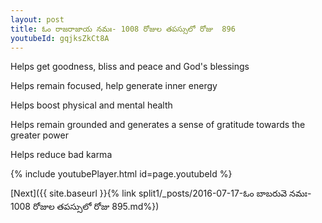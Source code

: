 ```yaml
---
layout: post
title: ఓం రాజరాజాయ నమః- 1008 రోజుల తపస్సులో రోజు  896
youtubeId: gqjksZkCt8A
---
```

 
 
Helps get goodness, bliss and peace and God's blessings
 
Helps remain focused, help generate inner energy 
 
Helps boost physical and mental health 
 
Helps remain grounded and generates a sense of gratitude towards the greater power 
 
Helps reduce bad karma
 
 
 
 


{% include youtubePlayer.html id=page.youtubeId %}
 
[Next]({{ site.baseurl }}{% link  split1/_posts/2016-07-17-ఓం బాబరువె నమః- 1008 రోజుల తపస్సులో రోజు  895.md%})
 
